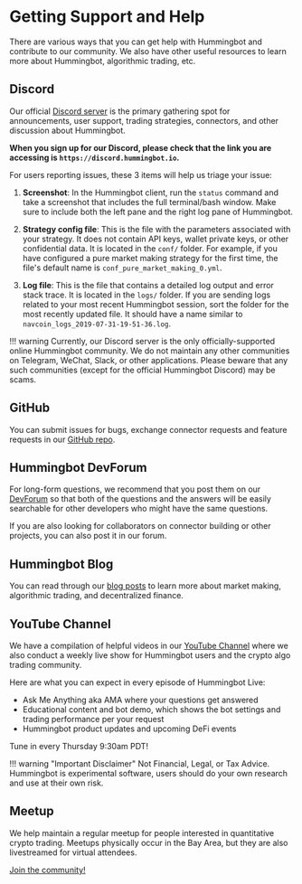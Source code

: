 # Getting Support and Help

There are various ways that you can get help with Hummingbot and contribute to our community. We also have other useful resources to learn more about Hummingbot, algorithmic trading, etc.

## Discord
Our official [Discord server](https://discord.hummingbot.io) is the primary gathering spot for announcements, user support, trading strategies, connectors, and other discussion about Hummingbot.

**When you sign up for our Discord, please check that the link you are accessing is `https://discord.hummingbot.io`.**

For users reporting issues, these 3 items will help us triage your issue:

1. **Screenshot**: In the Hummingbot client, run the `status` command and take a screenshot that includes the full terminal/bash window. Make sure to include both the left pane and the right log pane of Hummingbot.

2. **Strategy config file**: This is the file with the parameters associated with your strategy. It does not contain API keys, wallet private keys, or other confidential data. It is located in the `conf/` folder. For example, if you have configured a pure market making strategy for the first time, the file's default name is `conf_pure_market_making_0.yml`.

3. **Log file**: This is the file that contains a detailed log output and error stack trace. It is located in the `logs/` folder. If you are sending logs related to your most recent Hummingbot session, sort the folder for the most recently updated file. It should have a name similar to `navcoin_logs_2019-07-31-19-51-36.log`.

!!! warning
    Currently, our Discord server is the only officially-supported online Hummingbot community. We do not maintain any other communities on Telegram, WeChat, Slack, or other applications. Please beware that any such communities (except for the official Hummingbot Discord) may be scams.

## GitHub
You can submit issues for bugs, exchange connector requests and feature requests in our [GitHub repo](https://github.com/bitcoinsfacil/marketmaker_nmbi).

## Hummingbot DevForum
For long-form questions, we recommend that you post them on our [DevForum](https://forum.hummingbot.io/t/welcome-to-the-hummingbot-devforum/7) so that both of the questions and the answers will be easily searchable for other developers who might have the same questions.

If you are also looking for collaborators on connector building or other projects, you can also post it in our forum.

## Hummingbot Blog
You can read through our [blog posts](https://hummingbot.io/blog/#tags) to learn more about market making, algorithmic trading, and decentralized finance.

## YouTube Channel
We have a compilation of helpful videos in our [YouTube Channel](https://www.youtube.com/channel/UCxzzdEnDRbylLMWmaMjywOA) where we also conduct a weekly live show for Hummingbot users and the crypto algo trading community.

Here are what you can expect in every episode of Hummingbot Live:

- Ask Me Anything aka AMA where your questions get answered
- Educational content and bot demo, which shows the bot settings and trading performance per your request
- Hummingbot product updates and upcoming DeFi events

Tune in every Thursday 9:30am PDT!

!!! warning "Important Disclaimer"
    Not Financial, Legal, or Tax Advice. Hummingbot is experimental software, users should do your own research and use at their own risk.

## Meetup
We help maintain a regular meetup for people interested in quantitative crypto trading. Meetups physically occur in the Bay Area, but they are also livestreamed for virtual attendees.

[Join the community!](https://meetup.com/BayCrypto)
